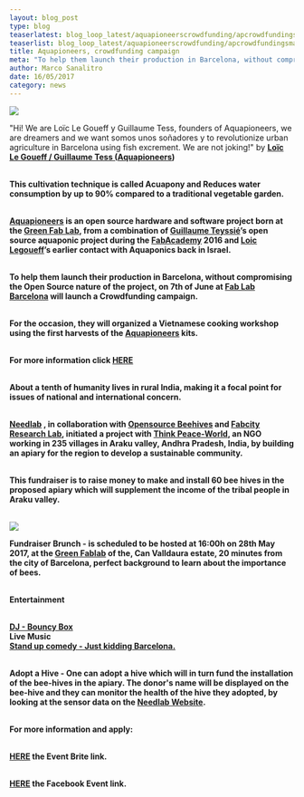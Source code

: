 ```yaml
---
layout: blog_post
type: blog
teaserlatest: blog_loop_latest/aquapioneerscrowdfunding/apcrowdfundingsmall.jpg
teaserlist: blog_loop_latest/aquapioneerscrowdfunding/apcrowdfundingsmall.jpg
title: Aquapioneers, crowdfunding campaign
meta: "To help them launch their production in Barcelona, without compromising the Open Source nature of the project, on 7th of June  at Fab Lab Barcelona</a></strong> will launch a Crowdfunding campaign.<br><br>"
author: Marco Sanalitro
date: 16/05/2017 
category: news
---
```

<img src= "http://www.fablabbcn.org/img/blog/blog_loop_latest/aquapioneerscrowdfunding/apcrowdfunding.jpg" align="middle"> 
<br>

"Hi! We are Loïc Le Goueff y Guillaume Tess, founders of Aquapioneers, we are dreamers and we want somos unos soñadores y to revolutionize urban agriculture in Barcelona using fish excrement. We are not joking!" by  <strong><a href="https://www.facebook.com/loic.legoueff">Loïc Le Goueff / <strong><a href="https://www.facebook.com/guillaume.tess">Guillaume Tess (<strong><a href="http://aquapioneers.io/">Aquapioneers</a></strong>)<br><br> 

This cultivation technique is called Acuapony and Reduces water consumption by up to 90% compared to a traditional vegetable garden.<br><br> 

<strong><a href="http://aquapioneers.io/">Aquapioneers</a></strong> is an open source hardware and software project born at the <strong><a href="http://greenfablab.org/">Green Fab Lab</a></strong>, from a combination of <strong><a href="https://www.facebook.com/guillaume.tess">Guillaume Teyssié</a></strong>’s open source aquaponic project during the <strong><a href="http://fabacademy.org/">FabAcademy</a></strong> 2016 and <strong><a href="https://www.facebook.com/loic.legoueff">Loic Legoueff</a></strong>’s earlier contact with Aquaponics back in Israel.<br><br> 

To help them launch their production in Barcelona, without compromising the Open Source nature of the project, on 7th of June  at <strong><a href="https://fablabbcn.org/index.html">Fab Lab Barcelona</a></strong> will launch a Crowdfunding campaign.<br><br> 

For the occasion, they will organized a Vietnamese cooking workshop using the first harvests of the <strong><a href="http://aquapioneers.io/">Aquapioneers</a></strong> kits.<br><br> 

For more information click <strong><a href="https://www.facebook.com/events/221763368326171/?acontext=%7B%22action_history%22%3A%22[%7B%5C%22surface%5C%22%3A%5C%22page%5C%22%2C%5C%22mechanism%5C%22%3A%5C%22page_upcoming_events_card%5C%22%2C%5C%22extra_data%5C%22%3A[]%7D]%22%2C%22has_source%22%3Atrue%7D">HERE</a></strong><br><br> 



About a tenth of humanity lives in rural India, making it a focal point for issues of national and international concern.<br><br> 

<strong><a href="http://www.needlab.org/">Needlab</a></strong> , in collaboration with <strong><a href="https://opensourcebeehives.com/">Opensource Beehives</a></strong> and <strong><a href="http://fab.city/">Fabcity Research Lab</a></strong>, initiated a project with <strong><a href="https://www.facebook.com/ThinkPeaceworld/">Think Peace-World</a></strong>, an <strong>NGO</strong> working in <strong>235 villages</strong> in <strong>Araku valley</strong>, <strong>Andhra Pradesh</strong>, <strong>India</strong>, by building an apiary for the region to develop a sustainable community.<br><br>

This <strong>fundraiser</strong> is to raise money <strong>to make and install 60 bee hives</strong> in the proposed apiary which will supplement the income of the tribal people in Araku valley.<br><br>

<img src= "http://www.fablabbcn.org/img/blog/blog_loop_latest/morethanhoney/morethanhoney2.jpg" align="middle"> 
<br>

<strong>Fundraiser Brunch</strong> - is scheduled to be hosted at <strong>16:00h on 28th May 2017</strong>, at the <strong><a href="http://greenfablab.org/">Green Fablab</a></strong> of the, Can Valldaura estate, 20 minutes from the city of Barcelona, perfect background to learn about the importance of bees.<br><br>

<strong>Entertainment</strong><br><br>

<strong><a href="https://www.facebook.com/bounceybox/">DJ - Bouncy Box</a></strong><br>
<strong>Live Music</strong><br>
<strong><a href="https://www.facebook.com/justkiddingbcn/">Stand up comedy - Just kidding Barcelona.</a></strong><br><br>

<strong>Adopt a Hive</strong> - One can <strong>adopt a hive</strong> which will in turn fund the <strong>installation of the bee-hives in the apiary</strong>. The donor's name will be displayed on the bee-hive and they can monitor the health of the hive they adopted, by looking at the sensor data on the <strong><a href="http://www.needlab.org/">Needlab Website</a></strong>.<br><br>

For more information and apply:<br><br>

<strong><a href="https://www.eventbrite.es/e/entradas-more-than-honey-b-project-34621955200">HERE</a></strong> the Event Brite link.<br><br>

<strong><a href="https://www.facebook.com/events/543626116025422/">HERE</a></strong> the Facebook Event link.<br><br>





